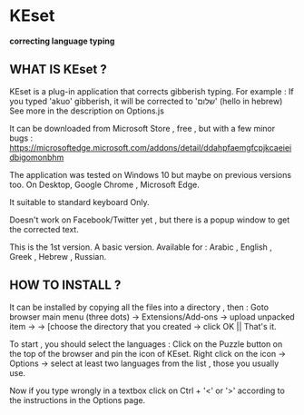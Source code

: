 # KEset
**correcting language typing**

**WHAT IS KEset ?**
----------------
‏KEset is a plug-in application that corrects gibberish typing.  For example : If you typed 'akuo' gibberish, it will be corrected to 'שלום' (hello in hebrew)
See more in the description on Options.js 

It can be downloaded from Microsoft Store , free , but with a few minor bugs :
https://microsoftedge.microsoft.com/addons/detail/ddahpfaemgfcpjkcaeieidbigomonbhm

The application was tested on Windows 10 but maybe on previous versions too.
On Desktop, Google Chrome , Microsoft Edge.

It suitable to standard keyboard Only.

Doesn't work on Facebook/Twitter yet , but there is a popup window to get the corrected text.

This is the 1st version. A basic version.  Available for :
Arabic , English , Greek , Hebrew , Russian.


**HOW TO INSTALL ?**
-----------------
It can be installed by copying all the files into a directory , then :
Goto browser main menu (three dots) -> Extensions/Add-ons -> upload unpacked item ->
-> [choose the directory that you created -> click OK  ||  That's it.

To start , you should select the languages :
Click on the Puzzle button on the top of the browser and pin the icon of KEset.
Right click on the icon -> Options -> select at least two languages from the list , those you usually use.

Now if you type wrongly in a textbox click on Ctrl + '<' or '>' according to the instructions in the Options page.


